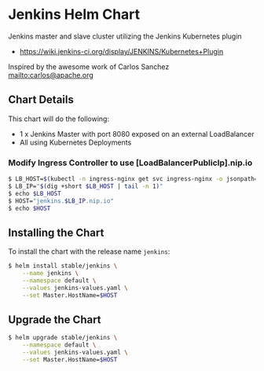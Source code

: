 # Jenkins Helm Chart

Jenkins master and slave cluster utilizing the Jenkins Kubernetes plugin

* https://wiki.jenkins-ci.org/display/JENKINS/Kubernetes+Plugin

Inspired by the awesome work of Carlos Sanchez <mailto:carlos@apache.org>

## Chart Details

This chart will do the following:

* 1 x Jenkins Master with port 8080 exposed on an external LoadBalancer
* All using Kubernetes Deployments

### Modify Ingress Controller to use [LoadBalancerPublicIp].nip.io
```bash
$ LB_HOST=$(kubectl -n ingress-nginx get svc ingress-nginx -o jsonpath="{.status.loadBalancer.ingress[0].hostname}")
$ LB_IP="$(dig +short $LB_HOST | tail -n 1)"
$ echo $LB_HOST
$ HOST="jenkins.$LB_IP.nip.io"
$ echo $HOST
```

## Installing the Chart

To install the chart with the release name `jenkins`:

```bash
$ helm install stable/jenkins \
    --name jenkins \
    --namespace default \
    --values jenkins-values.yaml \
    --set Master.HostName=$HOST
```

## Upgrade the Chart
```bash
$ helm upgrade stable/jenkins \
    --namespace default \
    --values jenkins-values.yaml \
    --set Master.HostName=$HOST
```

